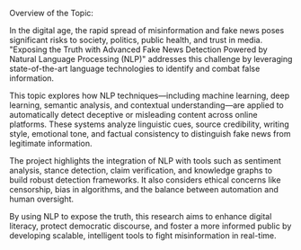 Overview of the Topic: 

In the digital age, the rapid spread of misinformation and fake news poses significant risks to society, politics, public health, and trust in media. "Exposing the Truth with Advanced Fake News Detection Powered by Natural Language Processing (NLP)" addresses this challenge by leveraging state-of-the-art language technologies to identify and combat false information.

This topic explores how NLP techniques—including machine learning, deep learning, semantic analysis, and contextual understanding—are applied to automatically detect deceptive or misleading content across online platforms. These systems analyze linguistic cues, source credibility, writing style, emotional tone, and factual consistency to distinguish fake news from legitimate information.

The project highlights the integration of NLP with tools such as sentiment analysis, stance detection, claim verification, and knowledge graphs to build robust detection frameworks. It also considers ethical concerns like censorship, bias in algorithms, and the balance between automation and human oversight.

By using NLP to expose the truth, this research aims to enhance digital literacy, protect democratic discourse, and foster a more informed public by developing scalable, intelligent tools to fight misinformation in real-time.
